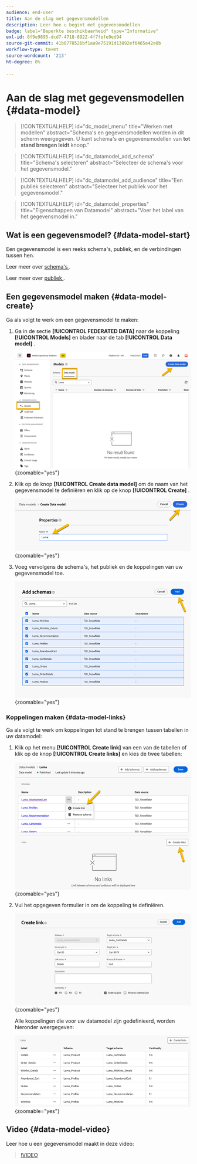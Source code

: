```yaml
---
audience: end-user
title: Aan de slag met gegevensmodellen
description: Leer hoe u begint met gegevensmodellen
badge: label="Beperkte beschikbaarheid" type="Informative"
exl-id: 8f9e9895-dcd7-4718-8922-4f7fefe9ed94
source-git-commit: 41b0778526bf1aa9e75191d13892ef6465e42e0b
workflow-type: tm+mt
source-wordcount: '213'
ht-degree: 0%

---
```


# Aan de slag met gegevensmodellen {#data-model}

>[!CONTEXTUALHELP]
>id="dc_model_menu"
>title="Werken met modellen"
>abstract="Schema&#39;s en gegevensmodellen worden in dit scherm weergegeven. U kunt schema&#39;s en gegevensmodellen van **tot stand brengen leidt** knoop."

>[!CONTEXTUALHELP]
>id="dc_datamodel_add_schema"
>title="Schema&#39;s selecteren"
>abstract="Selecteer de schema&#39;s voor het gegevensmodel."


>[!CONTEXTUALHELP]
>id="dc_datamodel_add_audience"
>title="Een publiek selecteren"
>abstract="Selecteer het publiek voor het gegevensmodel."

>[!CONTEXTUALHELP]
>id="dc_datamodel_properties"
>title="Eigenschappen van Datamodel"
>abstract="Voer het label van het gegevensmodel in."


## Wat is een gegevensmodel? {#data-model-start}

Een gegevensmodel is een reeks schema&#39;s, publiek, en de verbindingen tussen hen.

Leer meer over [ schema&#39;s ](../customer/schemas.md#schema-start).

Leer meer over [ publiek ](../start/audiences.md).

## Een gegevensmodel maken {#data-model-create}

Ga als volgt te werk om een gegevensmodel te maken:

1. Ga in de sectie **[!UICONTROL FEDERATED DATA]** naar de koppeling **[!UICONTROL Models]** en blader naar de tab **[!UICONTROL Data model]** .

   ![](assets/datamodel_create.png){zoomable="yes"}

1. Klik op de knop **[!UICONTROL Create data model]** om de naam van het gegevensmodel te definiëren en klik op de knop **[!UICONTROL Create]** .

   ![](assets/datamodel_name.png){zoomable="yes"}

1. Voeg vervolgens de schema&#39;s, het publiek en de koppelingen van uw gegevensmodel toe.

   ![](assets/datamodel_schemas.png){zoomable="yes"}

### Koppelingen maken {#data-model-links}

Ga als volgt te werk om koppelingen tot stand te brengen tussen tabellen in uw datamodel:

1. Klik op het menu **[!UICONTROL Create link]** van een van de tabellen of klik op de knop **[!UICONTROL Create links]** en kies de twee tabellen:

   ![](assets/datamodel_createlinks.png){zoomable="yes"}

1. Vul het opgegeven formulier in om de koppeling te definiëren.

   ![](assets/datamodel_link.png){zoomable="yes"}

   Alle koppelingen die voor uw datamodel zijn gedefinieerd, worden hieronder weergegeven:

   ![](assets/datamodel_alllinks.png){zoomable="yes"}

## Video {#data-model-video}

Leer hoe u een gegevensmodel maakt in deze video:

>[!VIDEO](https://video.tv.adobe.com/v/3432020)
